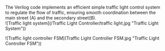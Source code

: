 The Verilog code implements an efficient simple traffic light control system to regulate the flow of traffic, ensuring smooth coordination between the main street (A) and the secondary street(B).  
![Traffic light system](/Traffic Light Controller/traffic light.jpg "Traffic Light System"))  

![Traffic light controller FSM](Traffic Light Controller FSM.jpg "Traffic Light Controller FSM"))  
